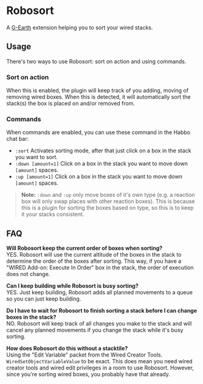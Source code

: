 # Robosort

A [G-Earth](https://github.com/sirjonasxx/G-Earth) extension helping you to sort your wired stacks.

## Usage

There's two ways to use Robosort: sort on action and using commands.

### Sort on action

When this is enabled, the plugin will keep track of you adding, moving of removing wired boxes. When this is detected, it will automatically sort the stack(s) the box is placed on and/or removed from.

### Commands

When commands are enabled, you can use these command in the Habbo chat bar:

- `:sort` Activates sorting mode, after that just click on a box in the stack you want to sort.
- `:down [amount=1]` Click on a box in the stack you want to move down `[amount]` spaces.
- `:up [amount=1]` Click on a box in the stack you want to move down `[amount]` spaces.

> **Note:** `:down` and `:up` only move boxes of it's own type (e.g. a reaction box will only swap places with other reaction boxes). This is because this is a plugin for sorting the boxes based on type, so this is to keep it your stacks consistent.

## FAQ

**Will Robosort keep the current order of boxes when sorting?**\
YES. Robosort will use the current altitude of the boxes in the stack to determine the order of the boxes after sorting. This way, if you have a "WIRED Add-on: Execute In Order" box in the stack, the order of execution does not change.

**Can I keep building while Robosort is busy sorting?**\
YES. Just keep building, Robosort adds all planned movements to a queue so you can just keep building.

**Do I have to wait for Robosort to finish sorting a stack before I can change boxes in the stack?**\
NO. Robosort will keep track of all changes you make to the stack and will cancel any planned movements if you change the stack while it's busy sorting.

**How does Robosort do this without a stacktile?**\
Using the "Edit Variable" packet from the Wired Creator Tools. `WiredSetObjectVariableValue` to be exact. This does mean you need wired creator tools and wired edit privileges in a room to use Robosort. However, since you're sorting wired boxes, you probably have that already.